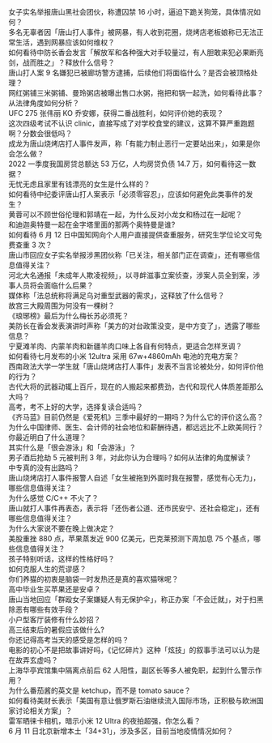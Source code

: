 女子实名举报唐山黑社会团伙，称遭囚禁 16 小时，逼迫下跪关狗笼，具体情况如何？  
多名无辜者因「唐山打人事件」被网暴，有人收到花圈，烧烤店老板娘称已无法正常生活，遇到网暴应该如何维权？  
如何看待中防长香会发言「解放军和各种强大对手较量过，有人胆敢来犯必果断亮剑，战而胜之」？释放什么信号？  
唐山打人案 9 名嫌犯已被廊坊警方逮捕，后续他们将面临什么？是否会被顶格处理？  
网红粥铺三米粥铺、曼玲粥店被曝出售口水粥，拖把和锅一起洗，如何看待此事？从法律角度如何分析？  
UFC 275 张伟丽 KO 乔安娜，获得二番战胜利，如何评价她的表现？  
这次四级考试不认识 clinic，直接写成了对学校食堂的建议，这算不算严重跑题啊？分数会很低吗？  
成龙为唐山烧烤店打人事件发声，称「有能力制止恶行一定要站出来」，如果是你会怎么做？  
2022 一季度我国房贷总额达 53 万亿，人均房贷负债 14.7 万，如何看待这一数据？  
无忧无虑且家里有钱漂亮的女生是什么样的？  
如何看待中纪委评唐山打人案表示「必须零容忍」，应该如何避免此类事件的发生？  
黄蓉可以不顾世俗伦理和郭靖在一起，为什么反对小龙女和杨过在一起呢？  
和迪迦奥特曼一起在金字塔里面的那两个奥特曼是谁?  
如何看待 6 月 12 日中国知网向个人用户直接提供查重服务，研究生学位论文可免费查重 3 次？  
唐山市回应女子实名举报涉黑团伙称「已关注，相关部门正在调查」，还有哪些信息值得关注？  
河北大名通报「未成年人欺凌视频」，以寻衅滋事立案侦查，涉案人员全到案，涉事人员将会面临什么后果？  
媒体称「法总统称将满足乌对重型武器的需求」，这释放了什么信号？  
故宫三大殿周围为何没有一棵树？  
《琅琊榜》最后为什么梅长苏必须死？  
美防长在香会发表演讲时声称「美方的对台政策没变，是中方变了」，透露了哪些信息？  
宁夏滩羊肉、内蒙羊肉和新疆羊肉口味上各自有何特点，更适合怎样烹调？  
如何看待七月发布的小米 12ultra 采用 67w+4860mAh 电池的充电方案？  
西南政法大学一学生就「唐山烧烤店打人事件」发表不当言论被处分，如何评价他的行为？  
古代大将的武器动辄上百斤，现在的人搬起来都费劲，古代和现代人体质差距那么大吗？  
高考，考不上好的大学，选择复读合适吗？  
《齐马蓝》目前仍然是《爱死机》三季中最好的一期吗？为什么它的评价这么高？  
为什么中国律师、医生、会计师的社会地位和薪酬待遇，都远远比不上欧美同行？  
你最近明白了什么道理？  
其实什么是「很会游泳」和「会游泳」？  
男子酒后抢劫 5 元被判刑 3 年，对此你认为合理吗？如何从法律的角度解读？  
中专真的没有出路吗？  
唐山烧烤店打人事件报警人自述「女生被拖到外面时我在报警，感觉有心无力」，哪些信息值得关注？  
为什么感觉 C/C++ 不火了？  
唐山就打人事件再表态，表示将「还伤者公道、还市民安宁、还社会稳定」，还有哪些信息值得关注？  
为什么大家说不要在晚上做决定？  
美股重挫 880 点，苹果蒸发近 900 亿美元，巴克莱预测下周加息 75 个基点，哪些信息值得关注？  
孩子特别听话，这样的性格好吗？  
如何克服人生的荒谬感？  
你们养猫的初衷是脑袋一时发热还是真的喜欢猫咪呢？  
高中毕业生买苹果还是安卓？  
唐山当地回应「群殴女子案嫌疑人有无保护伞」，称正办案「不会迁就」，对于扫黑除恶有哪些有效手段？  
小户型客厅装修有什么妙招？  
高三结束后的暑假应该做什么?  
你还记得高考当天的感受是怎样的吗？  
电影的初心不是把故事讲好吗，《记忆碎片》这种「炫技」的叙事手法可以认为是在故弄玄虚吗？  
上海华亭宾馆集中隔离点前后 62 人阳性，副区长等多人被免职，起到什么警示作用？  
为什么番茄酱的英文是 ketchup，而不是 tomato sauce？  
如何看待美财长表示「美国有意让俄罗斯石油继续流入国际市场，正积极与欧洲国家讨论相关方案」？  
雷军晒徕卡相机，暗示小米  12 Ultra  的夜拍超强，你怎么看？  
6 月 11 日北京新增本土「34+31」，涉及多区，目前当地疫情情况如何？  
